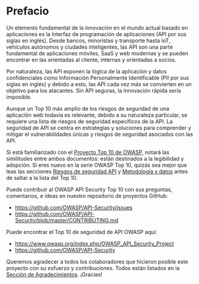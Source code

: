 Prefacio
========

Un elemento fundamental de la innovación en el mundo actual basado en aplicaciones es la
Interfaz de programación de aplicaciones (API por sus siglas en inglés). Desde bancos,
minoristas y transporte hasta IoT, vehículos autónomos y ciudades inteligentes, las API
son una parte fundamental de aplicaciones móviles, SaaS y web modernas y se pueden
encontrar en las orientadas al cliente, internas y orientadas a socios.

Por naturaleza, las API exponen la lógica de la aplicación y datos confidenciales como
Información Personalmente Identificable (PII por sus siglas en inglés) y debido a esto,
las API cada vez más se convierten en un objetivo para los atacantes.
Sin API seguras, la innovación rápida sería imposible.

Aunque un Top 10 más amplio de los riesgos de seguridad de una aplicación web todavía
es relevante, debido a su naturaleza particular, se requiere una lista de riesgos de seguridad
específicos de la API. La seguridad de API se centra en estrategias y soluciones para
comprender y mitigar el vulnerabilidades únicas y riesgos de seguridad asociados con las API.

Si está familiarizado con el [Proyecto Top 10 de OWASP][1], notará las
similitudes entre ambos documentos: están destinados a la legibilidad y
adopción. Si eres nuevo en la serie OWASP Top 10, quizás sea mejor que leas
las secciones [Riesgos de seguridad API][2] y [Metodología y datos][3]
antes de saltar a la lista del Top 10.

Puede contribuir al OWASP API Security Top 10 con sus preguntas, comentarios,
e ideas en nuestro repositorio de proyectos GitHub:

* https://github.com/OWASP/API-Security/issues
* https://github.com/OWASP/API-Security/blob/master/CONTRIBUTING.md

Puede encontrar el Top 10 de seguridad de API OWASP aquí:

* https://www.owasp.org/index.php/OWASP_API_Security_Project
* https://github.com/OWASP/API-Security

Queremos agradecer a todos los colaboradores que hicieron posible este proyecto con su
esfuerzo y contribuciones. Todos están listados en la [Sección de Agradecimientos][4].
¡Gracias!

[1]: https://www.owasp.org/index.php/Category:OWASP_Top_Ten_Project
[2]: ./0x10-api-security-risks.md
[3]: ./0xd0-about-data.md
[4]: ./0xd1-acknowledgments.md
